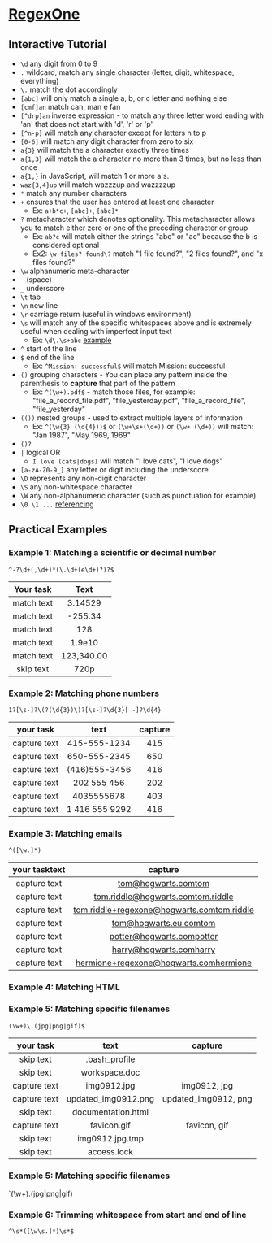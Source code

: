 # [RegexOne][0]

## Interactive Tutorial

- `\d`  any digit from 0 to 9
- `.`  wildcard, match any single character (letter, digit, whitespace, everything)
- `\.`  match the dot accordingly
- `[abc]`  will only match a single a, b, or c letter and nothing else
- `[cmf]an`  match can, man e fan
- `[^drp]an`  inverse expression - to match any three letter word ending with 'an' that does not start with 'd', 'r' or 'p'
- `[^n-p]`  will match any character except for letters n to p
- `[0-6]`  will match any digit character from zero to six
- `a{3}`  will match the a character exactly three times
- `a{1,3}`  will match the a character no more than 3 times, but no less than once
- `a{1,}`  in JavaScript, will match 1 or more a's.
- `waz{3,4}up`  will match wazzzup and wazzzzup
- `*`  match any number characters
- `+`  ensures that the user has entered at least one character
  - Ex: `a+b*c+`, `[abc]+`, `[abc]*`
- `?`  metacharacter which denotes optionality. This metacharacter allows you to match either zero or one of the preceding character or group
  - Ex: `ab?c`  will match either the strings "abc" or "ac" because the b is considered optional
  - Ex2: `\w files? found\?`  match "1 file found?", "2 files found?", and "x files found?"
- `\w`  alphanumeric meta-character
- ` ` (space)  
- `_` underscore  
- `\t` tab  
- `\n` new line  
- `\r` carriage return (useful in windows environment)  
- `\s` will match any of the specific whitespaces above and is extremely useful when dealing with imperfect input text  
  - Ex: `\d\.\s+abc` [example][1]
- `^` start of the line  
- `$` end of the line
  - Ex: `^Mission: successful$` will match Mission: successful
- `()` grouping characters - You can place any pattern inside the parenthesis to **capture** that part of the pattern  
  - Ex: `^(\w+).pdf$` - match those files, for example: "file_a_record_file.pdf", "file_yesterday.pdf", "file_a_record_file", "file_yesterday" 
- `(())` nested groups - used to extract multiple layers of information  
  - Ex: `^(\w{3} (\d{4}))$` or `(\w+\s+(\d+))` or `(\w+ (\d+))` will match: "Jan 1987", "May 1969, 1969" 
- `()?`  
- `|` logical OR
  - `I love (cats|dogs)` will match "I love cats", "I love dogs"  
- `[a-zA-Z0-9_]` any letter or digit including the underscore
- `\D` represents any non-digit character 
- `\S` any non-whitespace character 
- `\W` any non-alphanumeric character (such as punctuation for example)
- `\0 \1 ...` [referencing][2]

## Practical Examples

### Example 1: Matching a scientific or decimal number

`^-?\d+(,\d+)*(\.\d+(e\d+)?)?$`

Your task | Text
:--:|:--:
match text | 3.14529
match text | -255.34
match text | 128           
match text | 1.9e10
match text | 123,340.00
skip text  | 720p             

### Example 2: Matching phone numbers

`1?[\s-]?\(?(\d{3})\)?[\s-]?\d{3}[ -]?\d{4}`

your task| text | capture
:--:|:--:|:--:
capture text | 415-555-1234 | 415
capture text | 650-555-2345 | 650
capture text | (416)555-3456| 416
capture text | 202 555 456| 202
capture text | 4035555678 | 403
capture text | 1 416 555 9292 | 416  

### Example 3: Matching emails

`^([\w.]*)`

your tasktext | capture
:--:|:--:
capture text|tom@hogwarts.comtom
capture text|tom.riddle@hogwarts.comtom.riddle
capture text|tom.riddle+regexone@hogwarts.comtom.riddle
capture text|tom@hogwarts.eu.comtom
capture text|potter@hogwarts.compotter
capture text|harry@hogwarts.comharry
capture text|hermione+regexone@hogwarts.comhermione  

### Example 4: Matching HTML

### Example 5: Matching specific filenames

`(\w+)\.(jpg|png|gif)$`

your task|text|capture
:--:|:--:|:--:
skip text|.bash_profile
skip text|workspace.doc
capture text|img0912.jpg|img0912, jpg
capture text|updated_img0912.png|updated_img0912, png
skip text|documentation.html
capture text|favicon.gif|favicon, gif
skip text|img0912.jpg.tmp
skip text|access.lock       

### Example 5: Matching specific filenames

`(\w+)\.(jpg|png|gif)

### Example 6: Trimming whitespace from start and end of line

`^\s*([\w\s.]*)\s*$`

 [0]: http://regexone.com/
 [1]: http://regexone.com/lesson/9?
 [2]: http://regexone.com/lesson/15?
